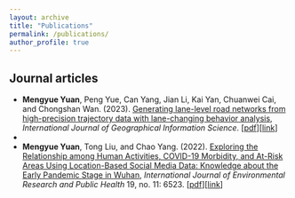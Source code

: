 ```yaml
---
layout: archive
title: "Publications"
permalink: /publications/
author_profile: true
---
```


Journal articles
------
- **Mengyue Yuan**, Peng Yue, Can Yang, Jian Li, Kai Yan, Chuanwei Cai, and Chongshan Wan. (2023). [Generating lane-level road networks from high-precision trajectory data with lane-changing behavior analysis](https://www.tandfonline.com/journals/tgis20), *International Journal of Geographical Information Science*. [[pdf](http://mengyue-yuan.github.io/files/ijergh-19-06523.pdf)][[link](https://www.tandfonline.com/journals/tgis20)]
- 
- **Mengyue Yuan**, Tong Liu, and Chao Yang. (2022). [Exploring the Relationship among Human Activities, COVID-19 Morbidity, and At-Risk Areas Using Location-Based Social Media Data: Knowledge about the Early Pandemic Stage in Wuhan](https://www.mdpi.com/1660-4601/19/11/6523), *International Journal of Environmental Research and Public Health* 19, no. 11: 6523. [[pdf](http://mengyue-yuan.github.io/files/ijergh-19-06523.pdf)][[link](https://www.mdpi.com/1660-4601/19/11/6523)]

